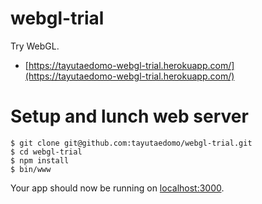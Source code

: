 # webgl-trial
Try WebGL.

- [https://tayutaedomo-webgl-trial.herokuapp.com/](https://tayutaedomo-webgl-trial.herokuapp.com/)


# Setup and lunch web server
```
$ git clone git@github.com:tayutaedomo/webgl-trial.git
$ cd webgl-trial
$ npm install
$ bin/www
```

Your app should now be running on [localhost:3000](http://localhost:3000).

